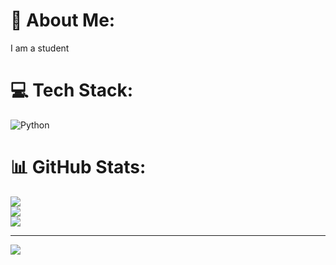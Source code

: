 # 💫 About Me:
I am a student


# 💻 Tech Stack:
![Python](https://img.shields.io/badge/python-3670A0?style=for-the-badge&logo=python&logoColor=ffdd54)
# 📊 GitHub Stats:
![](https://github-readme-stats.vercel.app/api?username=chinmayireddy2003&theme=vue-dark&hide_border=false&include_all_commits=true&count_private=true)<br/>
![](https://github-readme-streak-stats.herokuapp.com/?user=chinmayireddy2003&theme=vue-dark&hide_border=false)<br/>
![](https://github-readme-stats.vercel.app/api/top-langs/?username=chinmayireddy2003&theme=vue-dark&hide_border=false&include_all_commits=true&count_private=true&layout=compact)

---
[![](https://visitcount.itsvg.in/api?id=chinmayireddy2003&icon=0&color=0)](https://visitcount.itsvg.in)

<!-- Proudly created with GPRM ( https://gprm.itsvg.in ) -->
